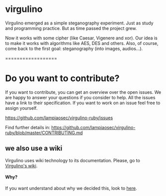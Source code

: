 # virgulino

Virgulino emerged as a simple steganography experiment. Just as study and programming practice. But as time passed the project grew.

Now it works with some cipher (like Caesar, Vigenere and xor). Our idea is to make it works with algorithms like AES, DES and others. Also, of course, come back to the first goal: steganography (into images, audios...).

==================

# Do you want to contribute?

If you want to contribute, you can get an overview over the open issues. We are happy to answer your questions if you consider to help. All the issues have a link to their specification. If you want to work on an issue feel free to assign yourself.

https://github.com/lampiaosec/virgulino-ruby/issues

Find further details in: https://github.com/lampiaosec/virgulino-ruby/blob/master/CONTRIBUTING.md

## we also use a wiki

Virgulino uses wiki technology to its documentation. Please, go to [Virgulino's wiki](https://github.com/lampiaosec/virgulino/wiki).

#### Why?

If you want understand about why we decided this, look to [here](https://github.com/lampiaosec/virgulino/issues/35).
